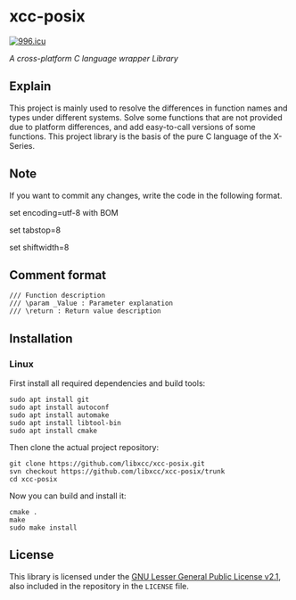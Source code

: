 # xcc-posix

[![996.icu](https://img.shields.io/badge/link-996.icu-red.svg)](https://996.icu)

*A cross-platform C language wrapper Library*



## Explain
This project is mainly used to resolve the differences in function names and types under different systems.
Solve some functions that are not provided due to platform differences, and add easy-to-call versions of some functions.
This project library is the basis of the pure C language of the X-Series.




## Note
If you want to commit any changes, write the code in the following format.

set encoding=utf-8 with BOM

set tabstop=8

set shiftwidth=8




## Comment format

```shell
/// Function description
/// \param _Value : Parameter explanation
/// \return : Return value description
```



## Installation

### Linux

First install all required dependencies and build tools:
```shell
sudo apt install git
sudo apt install autoconf
sudo apt install automake
sudo apt install libtool-bin
sudo apt install cmake
```

Then clone the actual project repository:
```shell
git clone https://github.com/libxcc/xcc-posix.git
svn checkout https://github.com/libxcc/xcc-posix/trunk
cd xcc-posix
```

Now you can build and install it:
```shell
cmake .
make
sudo make install
```



## License

This library is licensed under the [GNU Lesser General Public License v2.1](https://www.gnu.org/licenses/lgpl-2.1.en.html),
also included in the repository in the `LICENSE` file.
